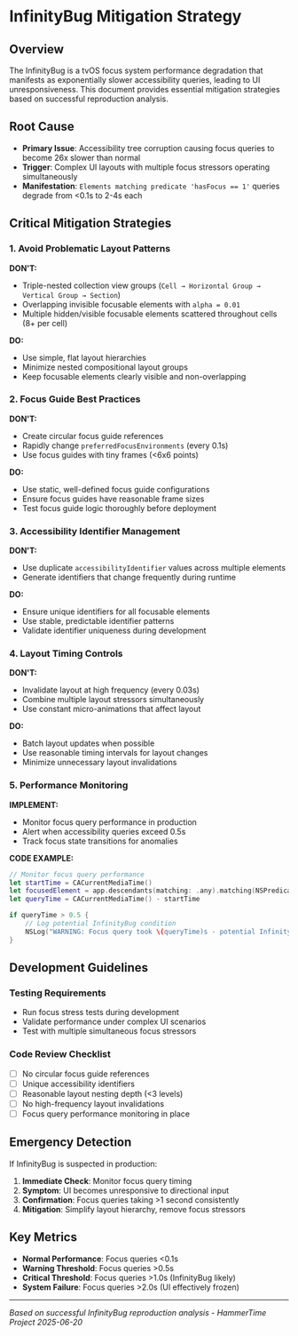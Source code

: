 # InfinityBug Mitigation Strategy

## Overview
The InfinityBug is a tvOS focus system performance degradation that manifests as exponentially slower accessibility queries, leading to UI unresponsiveness. This document provides essential mitigation strategies based on successful reproduction analysis.

## Root Cause
- **Primary Issue**: Accessibility tree corruption causing focus queries to become 26x slower than normal
- **Trigger**: Complex UI layouts with multiple focus stressors operating simultaneously
- **Manifestation**: `Elements matching predicate 'hasFocus == 1'` queries degrade from <0.1s to 2-4s each

## Critical Mitigation Strategies

### 1. Avoid Problematic Layout Patterns
**DON'T:**
- Triple-nested collection view groups (`Cell → Horizontal Group → Vertical Group → Section`)
- Overlapping invisible focusable elements with `alpha = 0.01`
- Multiple hidden/visible focusable elements scattered throughout cells (8+ per cell)

**DO:**
- Use simple, flat layout hierarchies
- Minimize nested compositional layout groups
- Keep focusable elements clearly visible and non-overlapping

### 2. Focus Guide Best Practices
**DON'T:**
- Create circular focus guide references
- Rapidly change `preferredFocusEnvironments` (every 0.1s)
- Use focus guides with tiny frames (<6x6 points)

**DO:**
- Use static, well-defined focus guide configurations
- Ensure focus guides have reasonable frame sizes
- Test focus guide logic thoroughly before deployment

### 3. Accessibility Identifier Management
**DON'T:**
- Use duplicate `accessibilityIdentifier` values across multiple elements
- Generate identifiers that change frequently during runtime

**DO:**
- Ensure unique identifiers for all focusable elements
- Use stable, predictable identifier patterns
- Validate identifier uniqueness during development

### 4. Layout Timing Controls
**DON'T:**
- Invalidate layout at high frequency (every 0.03s)
- Combine multiple layout stressors simultaneously
- Use constant micro-animations that affect layout

**DO:**
- Batch layout updates when possible
- Use reasonable timing intervals for layout changes
- Minimize unnecessary layout invalidations

### 5. Performance Monitoring
**IMPLEMENT:**
- Monitor focus query performance in production
- Alert when accessibility queries exceed 0.5s
- Track focus state transitions for anomalies

**CODE EXAMPLE:**
```swift
// Monitor focus query performance
let startTime = CACurrentMediaTime()
let focusedElement = app.descendants(matching: .any).matching(NSPredicate(format: "hasFocus == 1")).firstMatch
let queryTime = CACurrentMediaTime() - startTime

if queryTime > 0.5 {
    // Log potential InfinityBug condition
    NSLog("WARNING: Focus query took \(queryTime)s - potential InfinityBug")
}
```

## Development Guidelines

### Testing Requirements
- Run focus stress tests during development
- Validate performance under complex UI scenarios
- Test with multiple simultaneous focus stressors

### Code Review Checklist
- [ ] No circular focus guide references
- [ ] Unique accessibility identifiers
- [ ] Reasonable layout nesting depth (<3 levels)
- [ ] No high-frequency layout invalidations
- [ ] Focus query performance monitoring in place

## Emergency Detection
If InfinityBug is suspected in production:

1. **Immediate Check**: Monitor focus query timing
2. **Symptom**: UI becomes unresponsive to directional input
3. **Confirmation**: Focus queries taking >1 second consistently
4. **Mitigation**: Simplify layout hierarchy, remove focus stressors

## Key Metrics
- **Normal Performance**: Focus queries <0.1s
- **Warning Threshold**: Focus queries >0.5s  
- **Critical Threshold**: Focus queries >1.0s (InfinityBug likely)
- **System Failure**: Focus queries >2.0s (UI effectively frozen)

---
*Based on successful InfinityBug reproduction analysis - HammerTime Project 2025-06-20* 